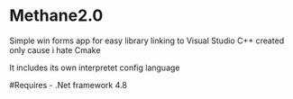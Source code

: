 # Methane2.0

Simple win forms app for easy library linking to Visual Studio C++ created only cause i hate Cmake

It includes its own interpretet config language

#Requires
	- .Net framework 4.8